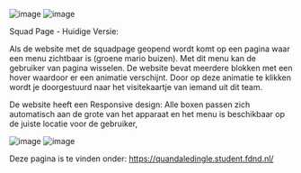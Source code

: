 
![image](https://user-images.githubusercontent.com/112857932/191470509-28547fda-6378-45aa-99b9-c60116c1b68f.png)
![image](https://user-images.githubusercontent.com/112857932/191470575-f75d70e0-3a75-43d3-b1ce-5e26fbb206fe.png)

Squad Page - Huidige Versie:

Als de website met de squadpage geopend wordt komt op een pagina waar een menu zichtbaar is (groene mario buizen). Met dit menu kan de gebruiker van pagina wisselen. De website bevat meerdere blokken met een hover waardoor er een animatie verschijnt. Door op deze animatie te klikken wordt je doorgestuurd naar het visitekaartje van iemand uit dit team.

De website heeft een Responsive design:
Alle boxen passen zich automatisch aan de grote van het apparaat en het menu is beschikbaar op de juiste locatie voor de gebruiker,

![image](https://user-images.githubusercontent.com/112857487/191716531-f0b58718-b039-45b5-a6a6-0f5b477ad9ac.png)
![image](https://user-images.githubusercontent.com/112857487/191716636-14361ee6-8c5f-45fc-bddb-23229764d3e4.png)


Deze pagina is te vinden onder: https://quandaledingle.student.fdnd.nl/

